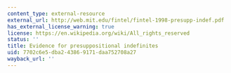 ```yaml
---
content_type: external-resource
external_url: http://web.mit.edu/fintel/fintel-1998-presupp-indef.pdf
has_external_license_warning: true
license: https://en.wikipedia.org/wiki/All_rights_reserved
status: ''
title: Evidence for presuppositional indefinites
uid: 7702c6e5-dba2-4386-9171-daa752708a27
wayback_url: ''
---
```

